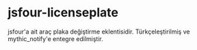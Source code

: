 # jsfour-licenseplate
 jsfour'a ait araç plaka değiştirme eklentisidir. Türkçeleştirilmiş ve mythic_notify'e entegre edilmiştir.
